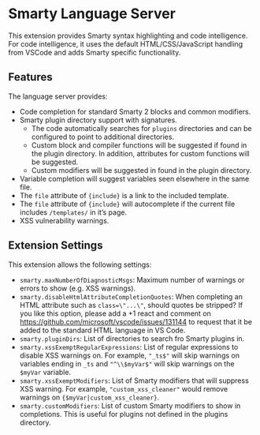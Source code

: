 # Smarty Language Server

This extension provides Smarty syntax highlighting and code intelligence.
For code intelligence, it uses the default HTML/CSS/JavaScript handling from VSCode and adds Smarty specific functionality.

## Features

The language server provides:

- Code completion for standard Smarty 2 blocks and common modifiers.
- Smarty plugin directory support with signatures.
	- The code automatically searches for `plugins` directories and can be configured to point to additional directories.
	- Custom block and compiler functions will be suggested if found in the plugin directory. In addition, attributes for custom functions will be suggested.
	- Custom modifiers will be suggested in found in the plugin directory.
- Variable completion will suggest variables seen elsewhere in the same file.
- The `file` attribute of `{include}` is a link to the included template.
- The `file` attribute of `{include}` will autocomplete if the current file includes `/templates/` in it’s page.
- XSS vulnerability warnings.

## Extension Settings

This extension allows the following settings:

- `smarty.maxNumberOfDiagnosticMsgs`: Maximum number of warnings or errors to show (e.g. XSS warnings).
- `smarty.disableHtmlAttributeCompletionQuotes`: When completing an HTML attribute such as `class=\"...\"`, should quotes be stripped? If you like this option, please add a +1 react and comment on https://github.com/microsoft/vscode/issues/131144 to request that it be added to the standard HTML language in VS Code.
- `smarty.pluginDirs`: List of directories to search fro Smarty plugins in.
- `smarty.xssExemptRegularExpressions`: List of regular expressions to disable XSS warnings on. For example, `"_ts$"` will skip warnings on variables ending in `_ts` and `"^\\$myVar$"` will skip warnings on the `$myVar` variable.
- `smarty.xssExemptModifiers`: List of Smarty modifiers that will suppress XSS warning. For example, `"custom_xss_cleaner"` would remove warnings on `{$myVar|custom_xss_cleaner}`.
- `smarty.customModifiers`: List of custom Smarty modifiers to show in completions. This is useful for plugins not defined in the plugins directory.
